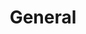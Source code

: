 ---
title: General
links:
  - href: https://mail.google.com/
    title: Gmail
    src: gmail.svg
    alt: gmail-icon
  - href: https://photos.google.com
    title: Photos
    src: ./gphotos.svg
    alt: google-photos-icon
  - href: https://youtube.com
    title: YouTube
    src: youtube.svg
    alt: youtube-icon
  - href: https://drive.google.com/
    title: Drive
    src: drive.svg
    alt: drive-icon
  - href: https://myanimelist.net/
    title: MyAnimeList
    src: myanimelist.svg
    alt: myanimelist-icon
  - href: https://discord.com/app
    title: Discord
    src: discord.svg
    alt: discord-icon
  - href: https://www.twitch.tv/
    title: Twitch
    src: twitch.svg
    alt: twitch-icon
  - href: https://web.whatsapp.com/
    title: WhatsApp
    src: whatsapp.svg
    alt: whatsapp-icon
  - href: https://www.reddit.com/
    title: reddit
    src: reddit.svg
    alt: reddit-icon
  - href: https://x.com/home
    title: X
    src: x.svg
    alt: x-icon
---